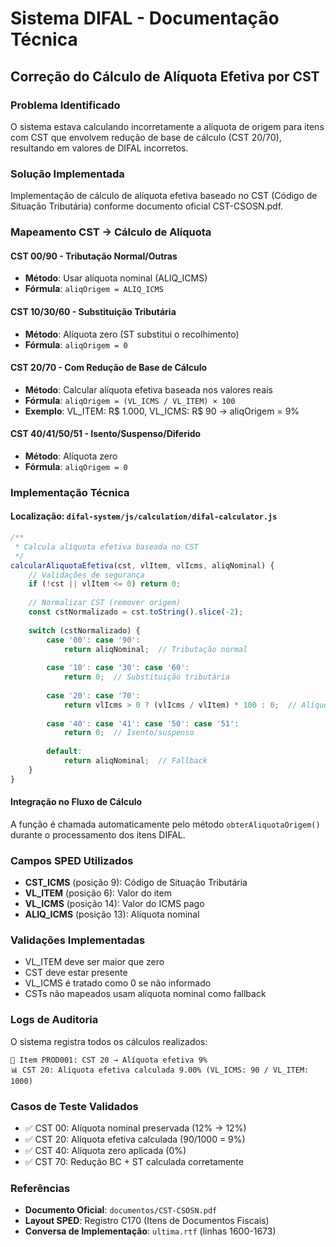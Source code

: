 # Sistema DIFAL - Documentação Técnica

## Correção do Cálculo de Alíquota Efetiva por CST

### Problema Identificado
O sistema estava calculando incorretamente a alíquota de origem para itens com CST que envolvem redução de base de cálculo (CST 20/70), resultando em valores de DIFAL incorretos.

### Solução Implementada
Implementação de cálculo de alíquota efetiva baseado no CST (Código de Situação Tributária) conforme documento oficial CST-CSOSN.pdf.

### Mapeamento CST → Cálculo de Alíquota

#### CST 00/90 - Tributação Normal/Outras
- **Método**: Usar alíquota nominal (ALIQ_ICMS)
- **Fórmula**: `aliqOrigem = ALIQ_ICMS`

#### CST 10/30/60 - Substituição Tributária
- **Método**: Alíquota zero (ST substitui o recolhimento)
- **Fórmula**: `aliqOrigem = 0`

#### CST 20/70 - Com Redução de Base de Cálculo
- **Método**: Calcular alíquota efetiva baseada nos valores reais
- **Fórmula**: `aliqOrigem = (VL_ICMS / VL_ITEM) × 100`
- **Exemplo**: VL_ITEM: R$ 1.000, VL_ICMS: R$ 90 → aliqOrigem = 9%

#### CST 40/41/50/51 - Isento/Suspenso/Diferido
- **Método**: Alíquota zero
- **Fórmula**: `aliqOrigem = 0`

### Implementação Técnica

#### Localização: `difal-system/js/calculation/difal-calculator.js`

```javascript
/**
 * Calcula alíquota efetiva baseada no CST
 */
calcularAliquotaEfetiva(cst, vlItem, vlIcms, aliqNominal) {
    // Validações de segurança
    if (!cst || vlItem <= 0) return 0;
    
    // Normalizar CST (remover origem)
    const cstNormalizado = cst.toString().slice(-2);
    
    switch (cstNormalizado) {
        case '00': case '90': 
            return aliqNominal;  // Tributação normal
            
        case '10': case '30': case '60': 
            return 0;  // Substituição tributária
            
        case '20': case '70': 
            return vlIcms > 0 ? (vlIcms / vlItem) * 100 : 0;  // Alíquota efetiva
            
        case '40': case '41': case '50': case '51': 
            return 0;  // Isento/suspenso
            
        default: 
            return aliqNominal;  // Fallback
    }
}
```

#### Integração no Fluxo de Cálculo
A função é chamada automaticamente pelo método `obterAliquotaOrigem()` durante o processamento dos itens DIFAL.

### Campos SPED Utilizados
- **CST_ICMS** (posição 9): Código de Situação Tributária
- **VL_ITEM** (posição 6): Valor do item
- **VL_ICMS** (posição 14): Valor do ICMS pago
- **ALIQ_ICMS** (posição 13): Alíquota nominal

### Validações Implementadas
- VL_ITEM deve ser maior que zero
- CST deve estar presente
- VL_ICMS é tratado como 0 se não informado
- CSTs não mapeados usam alíquota nominal como fallback

### Logs de Auditoria
O sistema registra todos os cálculos realizados:
```
🎯 Item PROD001: CST 20 → Alíquota efetiva 9%
📊 CST 20: Alíquota efetiva calculada 9.00% (VL_ICMS: 90 / VL_ITEM: 1000)
```

### Casos de Teste Validados
- ✅ CST 00: Alíquota nominal preservada (12% → 12%)
- ✅ CST 20: Alíquota efetiva calculada (90/1000 = 9%)
- ✅ CST 40: Alíquota zero aplicada (0%)
- ✅ CST 70: Redução BC + ST calculada corretamente

### Referências
- **Documento Oficial**: `documentos/CST-CSOSN.pdf`
- **Layout SPED**: Registro C170 (Itens de Documentos Fiscais)
- **Conversa de Implementação**: `ultima.rtf` (linhas 1600-1673)